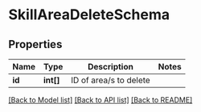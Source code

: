 # SkillAreaDeleteSchema

## Properties
Name | Type | Description | Notes
------------ | ------------- | ------------- | -------------
**id** | **int[]** | ID  of area/s to delete | 

[[Back to Model list]](../README.md#documentation-for-models) [[Back to API list]](../README.md#documentation-for-api-endpoints) [[Back to README]](../README.md)


